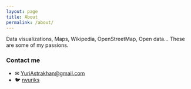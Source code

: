 ```yaml
---
layout: page
title: About
permalink: /about/
---
```


Data visualizations, Maps, Wikipedia, OpenStreetMap, Open data...  These are some of my passions.

### Contact me

* ✉ YuriAstrakhan@gmail.com
* 🐦 [nyuriks](https://twitter.com/nyuriks)
